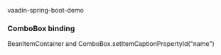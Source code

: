 vaadin-spring-boot-demo
### ComboBox binding
BeanItemContainer and ComboBox.setItemCaptionPropertyId("name")
